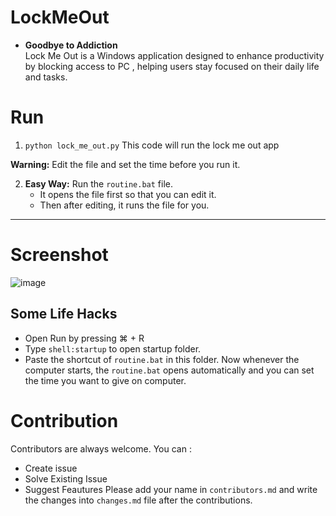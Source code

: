 # LockMeOut
 - **Goodbye to Addiction**  
 Lock Me Out is a Windows application designed to enhance productivity by blocking access to PC , helping users stay focused on their daily life and tasks.
 

# Run
1. `python lock_me_out.py`
   This code will run the lock me out app

**Warning:** Edit the file and set the time before you run it. 

2. **Easy Way:** Run the `routine.bat` file. 
   - It opens the file first so that you can edit it.
   - Then after editing, it runs the file for you.

<hr />  

# Screenshot
![image](https://github.com/akhtarmdsaad/LockMeOut/assets/57033728/a6c631e7-f1af-40d5-b5cd-b36c5c364277)


## Some Life Hacks

- Open Run by pressing &#x2318; + R
- Type `shell:startup` to open startup folder.
- Paste the shortcut of `routine.bat` in this folder.
Now whenever the computer starts, the `routine.bat` opens automatically and you can set the time you want to give on computer.

# Contribution
Contributors are always welcome. You can :
 - Create issue
 - Solve Existing Issue
 - Suggest Feautures
Please add your name in `contributors.md` and write the changes into `changes.md` file after the contributions.
